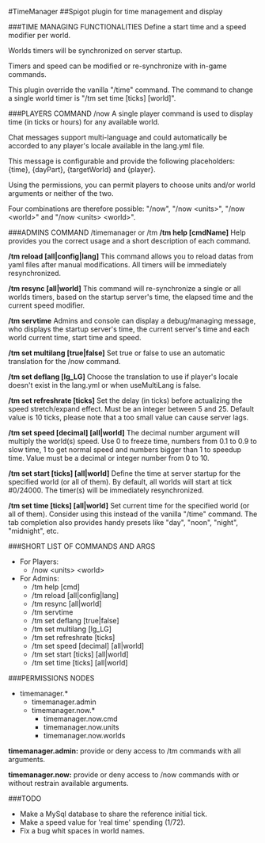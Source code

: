 #TimeManager
##Spigot plugin for time management and display


###TIME MANAGING FUNCTIONALITIES
Define a start time and a speed modifier per world.

Worlds timers will be synchronized on server startup.

Timers and speed can be modified or re-synchronize with in-game commands.

This plugin override the vanilla "/time" command. The command to change a single world timer is "/tm set time \[ticks] \[world]".


###PLAYERS COMMAND /now <units> <world>
A single player command is used to display time (in ticks or hours) for any available world.

Chat messages support multi-language and could automatically be accorded to any player's locale available in the lang.yml file.

This message is configurable and provide the following placeholders: {time}, {dayPart}, {targetWorld} and {player}.

Using the permissions, you can permit players to choose units and/or world arguments or neither of the two.

Four combinations are therefore possible: "/now", "/now \<units>", "/now \<world>" and "/now \<units> \<world>".


###ADMINS COMMAND /timemanager or /tm
**/tm help \[cmdName]** Help provides you the correct usage and a short description of each command.

**/tm reload \[all|config|lang]** This command allows you to reload datas from yaml files after manual modifications. All timers will be immediately resynchronized.

**/tm resync \[all|world]** This command will re-synchronize a single or all worlds timers, based on the startup server's time, the elapsed time and the current speed modifier.

**/tm servtime** Admins and console can display a debug/managing message, who displays the startup server's time, the current server's time and each world current time, start time and speed.

**/tm set multilang \[true|false]** Set true or false to use an automatic translation for the /now command.

**/tm set deflang \[lg_LG]** Choose the translation to use if player's locale doesn't exist in the lang.yml or when useMultiLang is false.

**/tm set refreshrate \[ticks]** Set the delay (in ticks) before actualizing the speed stretch/expand effect. Must be an integer between 5 and 25. Default value is 10 ticks, please note that a too small value can cause server lags.

**/tm set speed \[decimal] \[all|world]** The decimal number argument will multiply the world(s) speed. Use 0 to freeze time, numbers from 0.1 to 0.9 to slow time, 1 to get normal speed and numbers bigger than 1 to speedup time. Value must be a decimal or integer number from 0 to 10.

**/tm set start \[ticks] \[all|world]** Define the time at server startup for the specified world (or all of them). By default, all worlds will start at tick \#0/24000. The timer(s) will be immediately resynchronized.

**/tm set time \[ticks] \[all|world]** Set current time for the specified world (or all of them). Consider using this instead of the vanilla "/time" command. The tab completion also provides handy presets like "day", "noon", "night", "midnight", etc.


###SHORT LIST OF COMMANDS AND ARGS
- For Players:
  - /now \<units> \<world>
- For Admins:
  - /tm help \[cmd]
  - /tm reload \[all|config|lang]
  - /tm resync \[all|world]
  - /tm servtime
  - /tm set deflang \[true|false]
  - /tm set multilang \[lg_LG]
  - /tm set refreshrate \[ticks]
  - /tm set speed \[decimal] \[all|world]
  - /tm set start \[ticks] \[all|world]
  - /tm set time \[ticks] \[all|world]


###PERMISSIONS NODES
- timemanager.*
  - timemanager.admin
  - timemanager.now.*
    - timemanager.now.cmd
    - timemanager.now.units
    - timemanager.now.worlds

**timemanager.admin:** provide or deny access to /tm commands with all arguments.

**timemanager.now:** provide or deny access to /now commands with or without restrain available arguments.


###TODO
* Make a MySql database to share the reference initial tick.
* Make a speed value for 'real time' spending (1/72).
* Fix a bug whit spaces in world names.